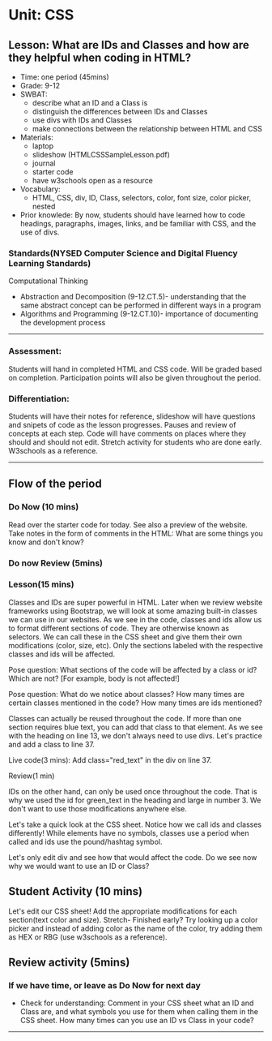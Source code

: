 # Unit: CSS
## Lesson: What are IDs and Classes and how are they helpful when coding in HTML? 
* Time: one period (45mins)
* Grade: 9-12
* SWBAT:
  * describe what an ID and a Class is
  * distinguish the differences between IDs and Classes
  * use divs with IDs and Classes
  * make connections between the relationship between HTML and CSS
* Materials:
  * laptop
  * slideshow (HTMLCSSSampleLesson.pdf)
  * journal
  * starter code
  * have w3schools open as a resource
* Vocabulary:
  * HTML, CSS, div, ID, Class, selectors, color, font size, color picker, nested
* Prior knowlede: By now, students should have learned how to code headings, paragraphs, images, links, and be familiar with CSS, and the use of divs.

### Standards(NYSED Computer Science and Digital Fluency Learning Standards)
Computational Thinking
* Abstraction and Decomposition (9-12.CT.5)- understanding that the same abstract concept can be performed in different ways in a program
* Algorithms and Programming (9-12.CT.10)- importance of documenting the development
process
---

### Assessment:
Students will hand in completed HTML and CSS code. Will be graded based on completion. Participation points will also be given throughout the period.

### Differentiation:
Students will have their notes for reference, slideshow will have questions and snipets of code as the lesson progresses. Pauses and review of concepts at each step. Code will have comments on places where they should and should not edit. Stretch activity for students who are done early. W3schools as a reference.

---

## Flow of the period

### Do Now (10 mins)
Read over the starter code for today. See also a preview of the website. Take notes in the form of comments in the HTML: What are some things you know and don't know?

### Do now Review (5mins)

### Lesson(15 mins)
Classes and IDs are super powerful in HTML. Later when we review website frameworks using Bootstrap, we will look at some amazing built-in classes we can use in our websites. As we see in the code, classes and ids allow us to format different sections of code. They are otherwise known as selectors. We can call these in the CSS sheet and give them their own modifications (color, size, etc). Only the sections labeled with the respective classes and ids will be affected.

Pose question: What sections of the code will be affected by a class or id? Which are not? [For example, body is not affected!]

Pose question: What do we notice about classes? How many times are certain classes mentioned in the code? How many times are ids mentioned?

Classes can actually be reused throughout the code. If more than one section requires blue text, you can add that class to that element. As we see with the heading on line 13, we don't always need to use divs. Let's practice and add a class to line 37.

Live code(3 mins): Add class="red_text" in the div on line 37.

Review(1 min)

IDs on the other hand, can only be used once throughout the code. That is why we used the id for green_text in the heading and large in number 3. We don't want to use those modifications anywhere else.

Let's take a quick look at the CSS sheet. Notice how we call ids and classes differently! While elements have no symbols, classes use a period when called and ids use the pound/hashtag symbol.

Let's only edit div and see how that would affect the code. Do we see now why we would want to use an ID or Class?

## Student Activity (10 mins)
Let's edit our CSS sheet! Add the appropriate modifications for each section(text color and size).
Stretch- Finished early? Try looking up a color picker and instead of adding color as the name of the color, try adding them as HEX or RBG (use w3schools as a reference).

## Review activity (5mins)

### If we have time, or leave as Do Now for next day
- Check for understanding: Comment in your CSS sheet what an ID and Class are, and what symbols you use for them when calling them in the CSS sheet. How many times can you use an ID vs Class in your code?
---
